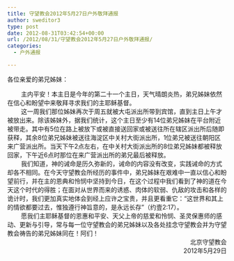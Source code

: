 ```yaml
---
title: 守望教会2012年5月27日户外敬拜通报
author: sweditor3
type: post
date: 2012-08-31T03:42:54+00:00
url: /2012/08/31/守望教会2012年5月27日户外敬拜通报/
categories:
  - 户外通报

---
```

各位亲爱的弟兄姊妹：

<div>
          主内平安！本主日是今年的第二十一个主日，天气晴朗炎热，弟兄姊妹依然在信心和盼望中来敬拜寻求我们的主耶稣基督。
</div>

<div>
</div>

<div>
          这一周我们那位姊妹再次于周五就被大屯派出所带到宾馆，直到主日上午才被放出来。除该姊妹外，据我们统计，这个主日至少有14位弟兄姊妹在平台附近被带走。其中有5位在路上被放下或被直接送回家或被送往所在辖区派出所后随即获释，其余8位弟兄姊妹被送往海淀区中关村大街派出所，1位弟兄被送往朝阳区来广营派出所。当天下午2点左右，在中关村大街派出所的8位弟兄姊妹都被释放回家，下午近6点时那位在来广营派出所的弟兄最后被释放。
</div>

<div>
</div>

<div>
          我们知道，神的诫命是历久弥新的，诫命的内容没有改变，实践诫命的方式却各不相同。在今天守望教会所经历的事件中，弟兄姊妹在艰难中一直以信心和盼望前行，并在主的恩典和怜悯中坚持到今日，在这个过程中我们看到了神的道在今天这个时代的得胜；在面对从世界而来的诱惑、肉体的软弱、仇敌的攻击和各样的诡计时，我们更加真实地体会到经上应许之宝贵，并且更看重它：“这世界和其上的情欲都要过去，惟独遵行神旨意的，是永远长存”（约壹2:17）。
</div>

<div>
</div>

<div>
          愿我们主耶稣基督的恩惠和平安、天父上帝的慈爱和怜悯、圣灵保惠师的感动、更新与引导，常与每一位守望教会的弟兄姊妹以及各处挂念守望教会并为守望教会祷告的弟兄姊妹同在！阿们！
</div>

<div>
</div>

<div style="text-align: right;">
                        北京守望教会
</div>

<div style="text-align: right;">
                             2012年5月29日
</div>